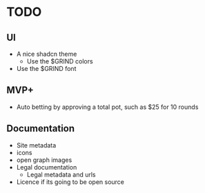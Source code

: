# TODO

## UI
- A nice shadcn theme
  - Use the $GRIND colors
- Use the $GRIND font

## MVP+
- Auto betting by approving a total pot, such as $25 for 10 rounds

## Documentation
- Site metadata
- icons
- open graph images
- Legal documentation
  - Legal metadata and urls
- Licence if its going to be open source
